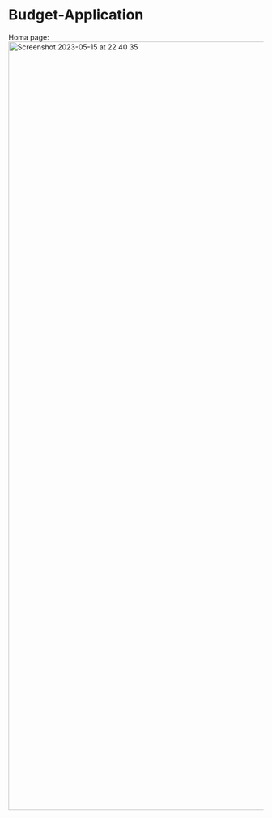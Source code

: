 # Budget-Application
Homa page:
<img width="1518" alt="Screenshot 2023-05-15 at 22 40 35" src="https://github.com/adytynenko/Budget-Application/assets/79933498/3ba337b5-1bd4-472a-b83b-079c66ceb725">
